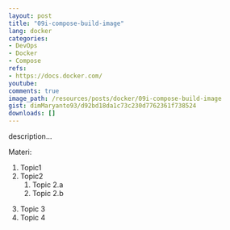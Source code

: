 ```yaml
---
layout: post
title: "09i-compose-build-image"
lang: docker
categories:
- DevOps
- Docker
- Compose
refs: 
- https://docs.docker.com/
youtube: 
comments: true
image_path: /resources/posts/docker/09i-compose-build-image
gist: dimMaryanto93/d92bd18da1c73c230d7762361f738524
downloads: []
---
```



description...

Materi: 

1. Topic1
2. Topic2
    1. Topic 2.a
    2. Topic 2.b
<!--more-->
3. Topic 3
4. Topic 4